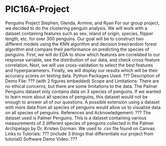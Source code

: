 # PIC16A-Project
Penguins Project
Stephen, Glenda, Armine, and Ryan
For our group project, we decided to do the clustering penguin analysis. We will work with a dataset containing features such as sex, island of origin, species, flipper length, etc. for over 300 penguins. Our goal will be to construct two different models using the KNN algorithm and decision tree/random forest algorithm and compare their performance on predicting the species of penguins. First, we will do EDA to show which features are correlated to our response variable, see the distribution of our data, and check cross-feature correlation. Next, we will use cross-validation to select the best features and hyperparameters. Finally, we will display our results which will be their accuracy scores on testing data. 
Python Packages Used: ???
Description of Demo File: ??? (with 2 figures embedded)
Scope and Limitations: There are no ethical concerns, but there are some limitations to the data. The Palmer Penguins dataset only contains data on 3 species of penguins. If we wanted to learn more about all species of penguins, this dataset would not be enough to answer all of our questions. A possible extension using a dataset with more data from all species of penguins would allow us to visualize data on all species of penguins.
References and Acknowledgement: ???
The dataset used is Palmer Penguins. This is a dataset containing various measurements of 3 different species of penguins collected in the Palmer Archipelago by Dr. Kristen Gorman. We used to .csv file found on Canvas.
Links to Tutorials: ??? (include 3 things that differentiate our project from tutorial0
Software Demo Video: ???

